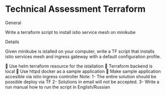 # Technical Assessment Terraform

General

Write a terraform script to install istio service mesh on minikube

Details

Given minikube is istalled on your computer, write a TF script that installs istio services mesh and ingress gateway with a default configuration profile. 

	Use helm terraform resource for the istallation
	Terraform backend is local
	Use httpd docker as a sample application
	Make sample application accesible via istio ingress controller
Note: 
1-	The entire solution should be possible deploy via TF 
2-	Solutions in email will not be accepted.
3-	Write a run manual how to run the script in English/Russian 


